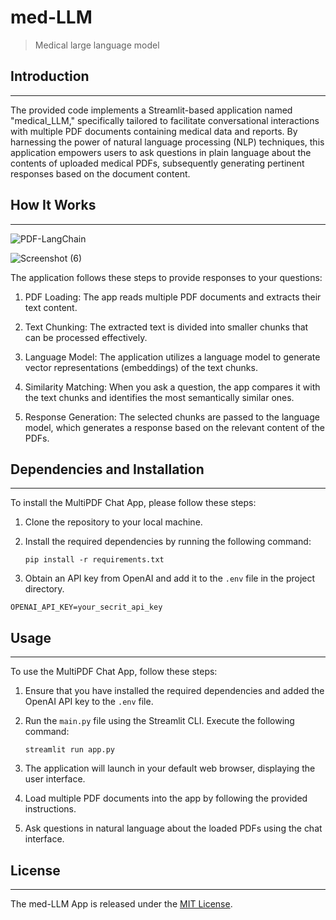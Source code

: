 # med-LLM
> Medical large language model

## Introduction
------------
The provided code implements a Streamlit-based application named "medical_LLM," specifically tailored to facilitate conversational interactions with multiple PDF documents containing medical data and reports. By harnessing the power of natural language processing (NLP) techniques, this application empowers users to ask questions in plain language about the contents of uploaded medical PDFs, subsequently generating pertinent responses based on the document content. 

## How It Works
------------

![PDF-LangChain](https://github.com/Abhisekguha/MED_LLM/assets/119780796/4cb65e38-8013-4a31-91a1-ded3a6eb98a3)

![Screenshot (6)](https://github.com/Abhisekguha/MED_LLM/assets/119780796/6812d9fa-c814-4719-b137-5558e409afb9)


The application follows these steps to provide responses to your questions:

1. PDF Loading: The app reads multiple PDF documents and extracts their text content.

2. Text Chunking: The extracted text is divided into smaller chunks that can be processed effectively.

3. Language Model: The application utilizes a language model to generate vector representations (embeddings) of the text chunks.

4. Similarity Matching: When you ask a question, the app compares it with the text chunks and identifies the most semantically similar ones.

5. Response Generation: The selected chunks are passed to the language model, which generates a response based on the relevant content of the PDFs.

## Dependencies and Installation
----------------------------
To install the MultiPDF Chat App, please follow these steps:

1. Clone the repository to your local machine.

2. Install the required dependencies by running the following command:
   ```
   pip install -r requirements.txt
   ```

3. Obtain an API key from OpenAI and add it to the `.env` file in the project directory.
```commandline
OPENAI_API_KEY=your_secrit_api_key
```

## Usage
-----
To use the MultiPDF Chat App, follow these steps:

1. Ensure that you have installed the required dependencies and added the OpenAI API key to the `.env` file.

2. Run the `main.py` file using the Streamlit CLI. Execute the following command:
   ```
   streamlit run app.py
   ```
3. The application will launch in your default web browser, displaying the user interface.

4. Load multiple PDF documents into the app by following the provided instructions.

5. Ask questions in natural language about the loaded PDFs using the chat interface.

## License
-------
The med-LLM App is released under the [MIT License](https://opensource.org/licenses/MIT).
